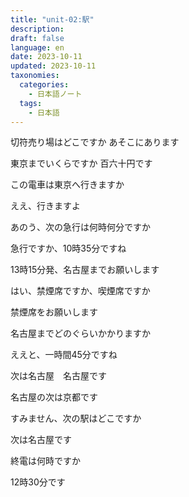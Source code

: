 ```yaml
---
title: "unit-02:駅"
description: 
draft: false
language: en
date: 2023-10-11
updated: 2023-10-11
taxonomies:
  categories:
    - 日本語ノート
  tags:
    - 日本語
---
```


切符売り場はどこですか
あそこにあります

東京までいくらですか
百六十円です

<!-- more -->

この電車は東京へ行きますか

ええ、行きますよ

あのう、次の急行は何時何分ですか

急行ですか、10時35分ですね

13時15分発、名古屋までお願いします

はい、禁煙席ですか、喫煙席ですか

禁煙席をお願いします

名古屋までどのぐらいかかりますか

ええと、一時間45分ですね

次は名古屋　名古屋です

名古屋の次は京都です

すみません、次の駅はどこですか

次は名古屋です

終電は何時ですか

12時30分です



